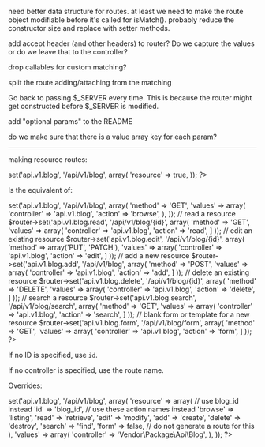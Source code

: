 need better data structure for routes. at least we need to make the route
object modifiable before it's called for isMatch(). probably reduce the
constructor size and replace with setter methods.

add accept header (and other headers) to router? Do we capture the values or
do we leave that to the controller?

drop callables for custom matching?

split the route adding/attaching from the matching

Go back to passing $_SERVER every time. This is because the router might get
constructed before $_SERVER is modified.

add "optional params" to the README

do we make sure that there is a value array key for each param?

* * *

making resource routes:

<?php
    $router->set('api.v1.blog', '/api/v1/blog', array(
        'resource' => true,
    ));
?>

Is the equivalent of:

<?php
    // browse/index/home/etc
    $router->set('api.v1.blog', '/api/v1/blog', array(
        'method' => 'GET',
        'values' => array(
            'controller' => 'api.v1.blog',
            'action' => 'browse',
        ),
    ));
    
    // read a resource
    $router->set('api.v1.blog.read', '/api/v1/blog/{id}', array(
        'method' => 'GET',
        'values' => array(
            'controller' => 'api.v1.blog',
            'action' => 'read',
        ]
    ));
    
    // edit an existing resource
    $router->set('api.v1.blog.edit', '/api/v1/blog/{id}', array(
        'method' => array('PUT', 'PATCH'),
        'values' => array(
            'controller' => 'api.v1.blog',
            'action' => 'edit',
        ]
    ));
    
    // add a new resource
    $router->set('api.v1.blog.add', '/api/v1/blog', array(
        'method' => 'POST',
        'values' => array(
            'controller' => 'api.v1.blog',
            'action' => 'add',
        ]
    ));
    
    // delete an existing resource
    $router->set('api.v1.blog.delete', '/api/v1/blog/{id}', array(
        'method' => 'DELETE',
        'values' => array(
            'controller' => 'api.v1.blog',
            'action' => 'delete',
        ]
    ));

    // search a resource
    $router->set('api.v1.blog.search', '/api/v1/blog/search', array(
        'method' => 'GET',
        'values' => array(
            'controller' => 'api.v1.blog',
            'action' => 'search',
        ]
    ));

    // blank form or template for a new resource
    $router->set('api.v1.blog.form', '/api/v1/blog/form', array(
        'method' => 'GET',
        'values' => array(
            'controller' => 'api.v1.blog',
            'action' => 'form',
        ]
    ));
?>

If no ID is specified, use `id`.

If no controller is specified, use the route name.

Overrides:

<?php
    $router->set('api.v1.blog', '/api/v1/blog', array(
        'resource' => array(
            // use blog_id instead
            'id'        => 'blog_id',
            
            // use these action names instead
            'browse'    => 'listing',
            'read'      => 'retrieve',
            'edit'      => 'modify',
            'add'       => 'create',
            'delete'    => 'destroy',
            'search'    => 'find',
            'form'      => false, // do not generate a route for this
        ),
        'values' => array(
            'controller' => 'Vendor\Package\Api\Blog',
        ),
    ));
?>
